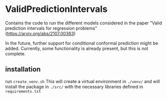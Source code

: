 # ValidPredictionIntervals
Contains the code to run the different models considered in the paper "Valid prediction intervals for regression problems" (https://arxiv.org/abs/2107.00363)

In the future, further support for conditional conformal prediction might be added. Currently, some functionality is already present, but this is not complete.

## installation

run `create_venv.sh`
This will create a virtual environment in `./venv/` and will install the package in `./src/` with the necessary libraries defined in `requirements.txt`